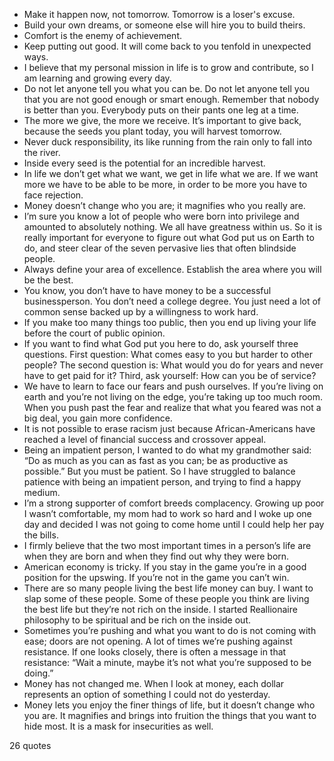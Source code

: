  - Make it happen now, not tomorrow. Tomorrow is a loser's excuse.
 - Build your own dreams, or someone else will hire you to build theirs.
 - Comfort is the enemy of achievement.
 - Keep putting out good. It will come back to you tenfold in unexpected ways.
 - I believe that my personal mission in life is to grow and contribute, so I am learning and growing every day.
 - Do not let anyone tell you what you can be. Do not let anyone tell you that you are not good enough or smart enough. Remember that nobody is better than you. Everybody puts on their pants one leg at a time.
 - The more we give, the more we receive. It’s important to give back, because the seeds you plant today, you will harvest tomorrow.
 - Never duck responsibility, its like running from the rain only to fall into the river.
 - Inside every seed is the potential for an incredible harvest.
 - In life we don’t get what we want, we get in life what we are. If we want more we have to be able to be more, in order to be more you have to face rejection.
 - Money doesn’t change who you are; it magnifies who you really are.
 - I’m sure you know a lot of people who were born into privilege and amounted to absolutely nothing. We all have greatness within us. So it is really important for everyone to figure out what God put us on Earth to do, and steer clear of the seven pervasive lies that often blindside people.
 - Always define your area of excellence. Establish the area where you will be the best.
 - You know, you don’t have to have money to be a successful businessperson. You don’t need a college degree. You just need a lot of common sense backed up by a willingness to work hard.
 - If you make too many things too public, then you end up living your life before the court of public opinion.
 - If you want to find what God put you here to do, ask yourself three questions. First question: What comes easy to you but harder to other people? The second question is: What would you do for years and never have to get paid for it? Third, ask yourself: How can you be of service?
 - We have to learn to face our fears and push ourselves. If you’re living on earth and you’re not living on the edge, you’re taking up too much room. When you push past the fear and realize that what you feared was not a big deal, you gain more confidence.
 - It is not possible to erase racism just because African-Americans have reached a level of financial success and crossover appeal.
 - Being an impatient person, I wanted to do what my grandmother said: “Do as much as you can as fast as you can; be as productive as possible.” But you must be patient. So I have struggled to balance patience with being an impatient person, and trying to find a happy medium.
 - I’m a strong supporter of comfort breeds complacency. Growing up poor I wasn’t comfortable, my mom had to work so hard and I woke up one day and decided I was not going to come home until I could help her pay the bills.
 - I firmly believe that the two most important times in a person’s life are when they are born and when they find out why they were born.
 - American economy is tricky. If you stay in the game you’re in a good position for the upswing. If you’re not in the game you can’t win.
 - There are so many people living the best life money can buy. I want to slap some of these people. Some of these people you think are living the best life but they’re not rich on the inside. I started Reallionaire philosophy to be spiritual and be rich on the inside out.
 - Sometimes you’re pushing and what you want to do is not coming with ease; doors are not opening. A lot of times we’re pushing against resistance. If one looks closely, there is often a message in that resistance: “Wait a minute, maybe it’s not what you’re supposed to be doing.”
 - Money has not changed me. When I look at money, each dollar represents an option of something I could not do yesterday.
 - Money lets you enjoy the finer things of life, but it doesn’t change who you are. It magnifies and brings into fruition the things that you want to hide most. It is a mask for insecurities as well.

26 quotes